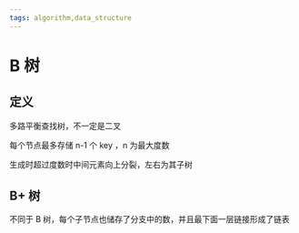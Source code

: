 ```yaml
---
tags: algorithm,data_structure
---
```

# B 树

## 定义

多路平衡查找树，不一定是二叉

每个节点最多存储 n-1 个 key ，n 为最大度数

生成时超过度数时中间元素向上分裂，左右为其子树

## B+ 树

不同于 B 树，每个子节点也储存了分支中的数，并且最下面一层链接形成了链表
